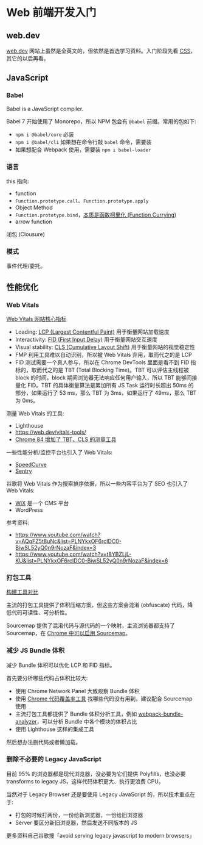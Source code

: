 # Web 前端开发入门
## web.dev
[web.dev](https://web.dev/) 网站上虽然是全英文的，但依然是首选学习资料。入门阶段先看 [CSS](https://web.dev/learn/css/)，其它的以后再看。

## JavaScript

### Babel
Babel is a JavaScript compiler.

Babel 7 开始使用了 Monorepo，所以 NPM 包会有 `@babel` 前缀。常用的包如下:
- `npm i @babel/core` 必装
- `npm i @babel/cli` 如果想在命令行敲 `babel` 命令，需要装
- 如果想配合 Webpack 使用，需要装 `npm i babel-loader`

### 语言
this 指向:
- function
- `Function.prototype.call`、`Function.prototype.apply`
- Object Method
- `Function.prototype.bind`，[本质是函数柯里化 (Function Currying)](https://medium.com/@allansendagi/javascript-fundamentals-bind-and-currying-c851902c40ae)
- arrow function

闭包 (Clousure)

### 模式
事件代理/委托。

## 性能优化
### Web Vitals
[Web Vitals 网站核心指标](https://web.dev/vitals/)
- Loading: [LCP (Largest Contentful Paint)](https://web.dev/lcp/) 用于衡量网站加载速度
- Interactivity: [FID (First Input Delay)](https://web.dev/fid/) 用于衡量网站交互速度
- Visual stability: [CLS (Cumulative Layout Shift)](https://web.dev/cls/) 用于衡量网站的视觉稳定性
- FMP 利用工具难以自动识别，所以被 Web Vitals 弃用，取而代之的是 LCP
- FID 测试需要一个真人参与，所以在 Chrome DevTools 里面是看不到 FID 指标的，取而代之的是 TBT (Total Blocking Time)。TBT 可以评估主线程被 block 的时间，block 期间浏览器无法响应任何用户输入，所以 TBT 能够间接量化 FID。TBT 的具体衡量算法是累加所有 JS Task 运行时长超出 50ms 的部分，如果运行了 53 ms，那么 TBT 为 3ms，如果运行了 49ms，那么 TBT 为 0ms。

测量 Web Vitals 的工具:
- Lighthouse
- https://web.dev/vitals-tools/
- [Chrome 84 增加了 TBT、CLS 的测量工具](https://developer.chrome.com/blog/new-in-devtools-84/)

一些性能分析/监控平台也引入了 Web Vitals:
- [SpeedCurve](https://www.speedcurve.com/blog/web-vitals-user-experience/)
- [Sentry](https://sentry.io/for/web-vitals/)

谷歌将 Web Vitals 作为搜索排序依据，所以一些内容平台为了 SEO 也引入了 Web Vitals:
- [WiX](https://support.wix.com/en/article/site-performance-about-core-web-vitals) 是一个 CMS 平台
- WordPress

参考资料:
- https://www.youtube.com/watch?v=AQqFZ5t8uNc&list=PLNYkxOF6rcIDC0-BiwSL52yQ0n9rNozaF&index=3
- https://www.youtube.com/watch?v=t8YBZLjL-KU&list=PLNYkxOF6rcIDC0-BiwSL52yQ0n9rNozaF&index=6

### 打包工具
[构建工具对比](https://bundlers.tooling.report/)

主流的打包工具提供了体积压缩方案，但这些方案会混淆 (obfuscate) 代码，降低代码可读性、可分析性。

Sourcemap 提供了混淆代码与源代码的一个映射，主流浏览器都支持了 Sourcemap，在 [Chrome 中可以启用 Sourcemap](https://developer.chrome.com/docs/devtools/javascript/source-maps/)。

### 减少 JS Bundle 体积
减少 Bundle 体积可以优化 LCP 和 FID 指标。

首先要分析哪些代码占体积比较大:
- 使用 Chrome Network Panel 大致观察 Bundle 体积
- 使用 [Chrome 代码覆盖率工具](https://developer.chrome.com/docs/devtools/coverage/) 找哪些代码没有用到，建议配合 Sourcemap 使用
- 主流打包工具都提供了 Bundle 体积分析工具，例如 [webpack-bundle-analyzer](https://www.npmjs.com/package/webpack-bundle-analyzer)，可以分析 Bundle 中各个模块的体积占比
- 使用 Lighthouse 这样的集成工具

然后想办法删代码或者懒加载。

### 删除不必要的 Legacy JavaScript
目前 95% 的浏览器都是现代浏览器，没必要为它们提供 Polyfills，也没必要 transforms to legacy JS，这样代码体积更大、执行更浪费 CPU。

当然对于 Legacy Browser 还是要使用 Legacy JavaScript 的，所以技术重点在于:
- 打包的时候打两份，一份给新浏览器，一份给旧浏览器
- Server 要区分新旧浏览器，然后发送不同版本的 JS

更多资料自己谷歌搜「avoid serving legacy javascript to modern browsers」
